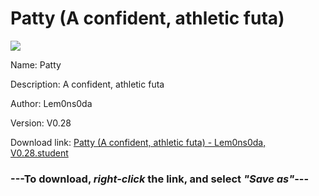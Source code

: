 # Patty (A confident, athletic futa)

<img src = "https://raw.githubusercontent.com/Arbiter1223/Koukou-Gurashi-Custom-Students/master/Students/Files/Patty%20(A%20confident%2C%20athletic%20futa).png">

Name: Patty

Description: A confident, athletic futa

Author: Lem0ns0da

Version: V0.28

Download link: <a href="https://raw.githubusercontent.com/Arbiter1223/Koukou-Gurashi-Custom-Students/master/Students/Files/Patty%20(A%20confident%2C%20athletic%20futa)%20-%20Lem0ns0da%2C%20V0.28.student">Patty (A confident, athletic futa) - Lem0ns0da, V0.28.student</a>

### ---**To download, _right-click_ the link, and select _"Save as"_**---

